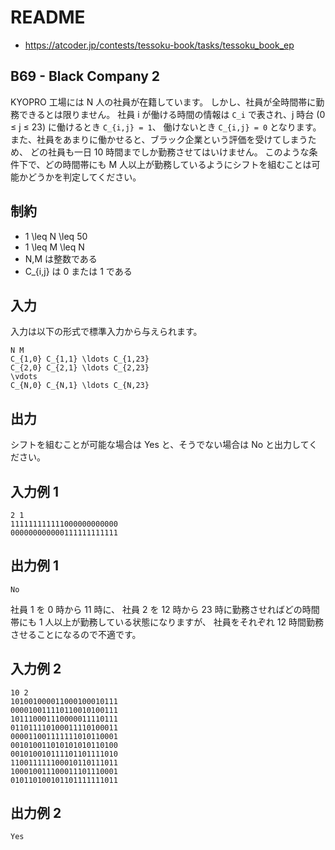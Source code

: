 # README
- <https://atcoder.jp/contests/tessoku-book/tasks/tessoku_book_ep>
## B69 - Black Company 2
KYOPRO 工場には N 人の社員が在籍しています。
しかし、社員が全時間帯に勤務できるとは限りません。
社員 i が働ける時間の情報は `C_i` で表され、j 時台 (0 ≤ j ≤ 23) に働けるとき `C_{i,j} = 1`、
働けないとき `C_{i,j} = 0` となります。
また、社員をあまりに働かせると、ブラック企業という評価を受けてしまうため、
どの社員も一日 10 時間までしか勤務させてはいけません。
このような条件下で、どの時間帯にも M 人以上が勤務しているようにシフトを組むことは可能かどうかを判定してください。
## 制約
* 1 \leq N \leq 50
* 1 \leq M \leq N
* N,M は整数である
* C_{i,j} は 0 または 1 である
## 入力
入力は以下の形式で標準入力から与えられます。

```
N M
C_{1,0} C_{1,1} \ldots C_{1,23}
C_{2,0} C_{2,1} \ldots C_{2,23}
\vdots
C_{N,0} C_{N,1} \ldots C_{N,23}
```
## 出力
シフトを組むことが可能な場合は Yes と、そうでない場合は No と出力してください。
## 入力例 1
```
2 1
111111111111000000000000
000000000000111111111111
```
## 出力例 1
```
No
```

社員 1 を 0 時から 11 時に、
社員 2 を 12 時から 23 時に勤務させればどの時間帯にも 1 人以上が勤務している状態になりますが、
社員をそれぞれ 12 時間勤務させることになるので不適です。
## 入力例 2
```
10 2
101001000011000100010111
000010011110110010100111
101110001110000011110111
011011110100011110100011
000011001111111010110001
001010011010101010110100
001010010111101101111010
110011111100010110111011
100010011100011101110001
010110100101101111111011
```
## 出力例 2
```
Yes
```
